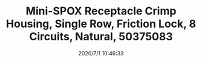 ﻿---
layout: post 
title: Mini-SPOX Receptacle Crimp Housing, Single Row, Friction Lock, 8 Circuits, Natural, 50375083
tags: 5264
categories: housing-terminal
overview: Mini-SPOX Receptacle Crimp Housing, Single Row, Friction Lock, 6 Circuits, Natural
series: 5264
part_number: 50375083
thumb_img: static/202007/396-thumb-20200701184717.jpg
image: static/202007/396-20200701184717.jpg
date: 2020/7/1 10:46:33
---



